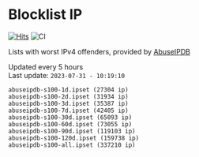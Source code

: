 # Blocklist IP

[![Hits](https://hits.seeyoufarm.com/api/count/incr/badge.svg?url=https%3A%2F%2Fgithub.com%2Fborestad%2Fblocklist-ip%2F&count_bg=%2379C83D&title_bg=%23555555&icon=&icon_color=%23E7E7E7&title=hits&edge_flat=false)](https://hits.seeyoufarm.com)  ![CI](https://img.shields.io/github/workflow/status/borestad/blocklist-ip/CI?style=flat-square)

Lists with worst IPv4 offenders, provided by [AbuseIPDB](https://www.abuseipdb.com/)

<!-- FOOTER-PLACEHOLDER -->
Updated every 5 hours<br>
Last update: `2023-07-31 - 10:19:10`
```
abuseipdb-s100-1d.ipset (27304 ip)
abuseipdb-s100-2d.ipset (31934 ip)
abuseipdb-s100-3d.ipset (35387 ip)
abuseipdb-s100-7d.ipset (42405 ip)
abuseipdb-s100-30d.ipset (65093 ip)
abuseipdb-s100-60d.ipset (73055 ip)
abuseipdb-s100-90d.ipset (119103 ip)
abuseipdb-s100-120d.ipset (159738 ip)
abuseipdb-s100-all.ipset (337210 ip)
```
